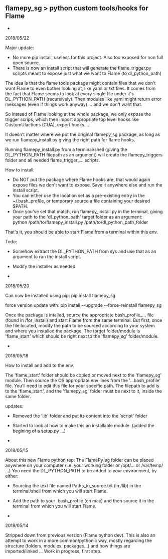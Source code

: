 flamepy_sg > python custom tools/hooks for Flame
----------

-
2018/05/22

Major update:
- No more pip install, useless for this project. Also too exposed for non full open source.
- There is now an install script that will generate the flame_trigger.py scripts meant to expose just what we want to Flame (to dl_python_path)

The idea is that the flame tools package might contain files that we don't want Flame to even bother looking at, like yaml or txt files.
It comes from the fact that Flame seems to look at every single file under it's DL_PYTHON_PATH (recursively). Then modules like yaml might return error messages (even if things work anyway) ... and we don't want that.

So instead of Flame looking at the whole package, we only expose the trigger scrips, which then import appropriate top level hooks like CustomUIactions (CUA), export hooks. ...

It doesn't matter where we put the original flamepy_sg package, as long as we run flamepy_install.py giving the right path for flame hooks.

Running flamepy_install.py from a terminal/shell (giving the DL_PYTHON_PATH filepath as an argument) will create the flamepy_triggers folder and all needed flame_trigger_... scripts.


How to install:
- Do NOT put the package where Flame hooks are, that would again expose files we don't want to expose. Save it anywhere else and run the install script.
- You can either use the location set as a pre-existing entry in the ~/.bash_profile, or temporary source a file containing your desired $PATH. 
- Once you've set that match, run flamepy_install.py in the terminal, giving your path to the 'dl_python_path' target folder as an argument:	
python /path/to/flamepy_install.py /path/to/dl_python_path_folder

That's it, you should be able to start Flame from a terminal within this env.

Todo:
- Somehow extract the DL_PYTHON_PATH from sys and use that as an argument to run the install script. 
- Modify the installer as needed.



-
2018/05/20

Can now be installed using pip:
pip install flamepy_sg

force version update with: 
pip install --upgrade --force-reinstall flamepy_sg

Once the package is intalled, source the appropriate bash_profile_... file (found in /for_install) and start Flame from the same terminal.
But first, once the file located, modify the path to be sourced according to your system and where you installed the package.
The target folder/module is 'flame_start' which should be right next to the 'flamepy_sg' folder/module.


-
2018/05/18

How to install and add to the env.

The 'flame_start' folder should be copied or moved  next to the 'flamepy_sg' module.
Then source the OS appropriate env lines from the '...bash_profile' file. You'll need to edit this file for your specific path.
The filepath to add is to the 'flame_start', and the 'flamepy_sg' folder must be next to it, inside the same folder.

updates:
- Removed the 'lib' folder and put its content into the 'script' folder
- Started to look at how to make this an installable module. (added the begining of a setup.py ...)

-
2018/05/15

About this new Flame python rep:
The FlamePy_sg folder can be placed anywhere on your computer (i.e. your working folder or /opt/... or  /var/temp/ ...)
You need the DL_PYTHON_PATH to be added to your environment, by either:
- Sourcing the text file named Paths_to_source.txt (in /lib) in the terminal/shell from which you will start Flame.
- Add the path to your .bash_profile (on mac) and then source it in the terminal from which you will start Flame.


-
2018/05/14

Stripped down from previous version (Flame python dev).
This is also an attempt to work in a more common/pythonic way, mostly regarding the structure (folders, modules, packages...) and how things are imported/linked ...
Work in progress, first step.





